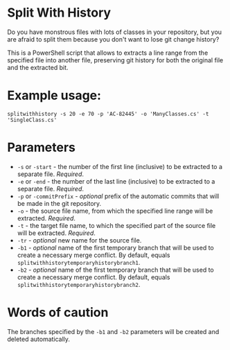 # Split With History

Do you have monstrous files with lots of classes in your repository, but you are afraid to split them because you don't want to lose git change history?

This is a PowerShell script that allows to extracts a line range from the specified file into another file, preserving git history for both the original file and the extracted bit.

# Example usage:

```
splitwithhistory -s 20 -e 70 -p 'AC-82445' -o 'ManyClasses.cs' -t 'SingleClass.cs'
```

# Parameters

- `-s` or `-start` - the number of the first line (inclusive) to be extracted to a separate file. *Required*.
- `-e` or `-end` - the number of the last line (inclusive) to be extracted to a separate file. *Required*.
- `-p` or `-commitPrefix` - _optional_ prefix of the automatic commits that will be made in the git repository.
- `-o` - the source file name, from which the specified line range will be extracted. *Required*.
- `-t` - the target file name, to which the specified part of the source file will be extracted. *Required*.
- `-tr` - _optional_ new name for the source file.
- `-b1` - _optional_ name of the first temporary branch that will be used to create a necessary merge conflict. By default, equals `splitwithhistorytemporaryhistorybranch1`.
- `-b2` - _optional_ name of the first temporary branch that will be used to create a necessary merge conflict. By default, equals `splitwithhistorytemporaryhistorybranch2`.

# Words of caution

The branches specified by the `-b1` and `-b2` parameters will be created and deleted automatically.